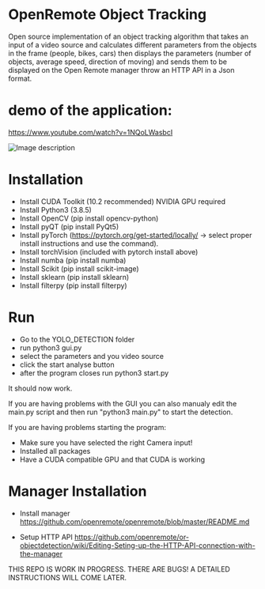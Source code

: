 # OpenRemote Object Tracking
Open source implementation of an object tracking algorithm that takes an input of a video source and calculates different parameters from the objects in the frame (people, bikes, cars) then displays the parameters (number of objects, average speed, direction of moving) and sends them to be displayed on the Open Remote manager throw an HTTP API in a Json format.

# demo of the application:
https://www.youtube.com/watch?v=1NQoLWasbcI

![Image description](https://github.com/openremote/or-objectdetection/blob/master/YOLO_DETECTION/demoPicture.png)

# Installation
- Install CUDA Toolkit (10.2 recommended) NVIDIA GPU required
- Install Python3 (3.8.5)
- Install OpenCV (pip install opencv-python)
- Install pyQT (pip install PyQt5)
- Install pyTorch (https://pytorch.org/get-started/locally/ -> select proper install instructions and use the command).
- Install torchVision (included with pytorch install above)
- Install numba (pip install numba)
- Install Scikit (pip install scikit-image)
- Install sklearn (pip install sklearn)
- Install filterpy (pip install filterpy)


# Run
- Go to the YOLO_DETECTION folder
- run python3 gui.py
- select the parameters and you video source
- click the start analyse button
- after the program closes run python3 start.py

It should now work.

If you are having problems with the GUI you can also manualy edit the main.py script and then run "python3 main.py" to start the detection. 

If you are having problems starting the program:
- Make sure you have selected the right Camera input!
- Installed all packages
- Have a CUDA compatible GPU and that CUDA is working

# Manager Installation
- Install manager
https://github.com/openremote/openremote/blob/master/README.md

- Setup HTTP API 
https://github.com/openremote/or-objectdetection/wiki/Editing-Seting-up-the-HTTP-API-connection-with-the-manager

THIS REPO IS WORK IN PROGRESS. THERE ARE BUGS! A DETAILED INSTRUCTIONS WILL COME LATER.


